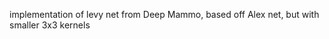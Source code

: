 
implementation of levy net from Deep Mammo, based off Alex net, but with smaller 3x3 kernels







